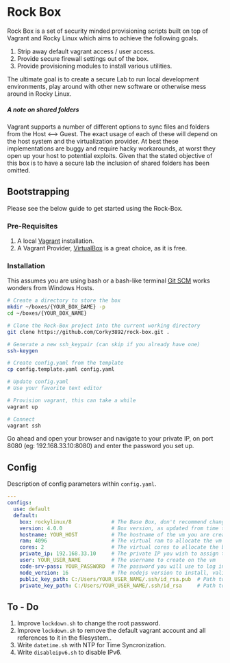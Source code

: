 # Rock Box
Rock Box is a set of security minded provisioning scripts built on top of Vagrant and Rocky Linux which aims to achieve the following goals.

  1. Strip away default vagrant access / user access.
  2. Provide secure firewall settings out of the box.
  3. Provide provisioning modules to install various utilities.

The ultimate goal is to create a secure Lab to run local development environments, play around with other new software or otherwise mess around in Rocky Linux.

##### A note on shared folders
Vagrant supports a number of different options to sync files and folders from the Host <--> Guest. The exact usage of each of these will depend on the host system and the virtualization provider. At best these implementations are buggy and require hacky workarounds, at worst they open up your host to potential exploits. Given that the stated objective of this box is to have a secure lab the inclusion of shared folders has been omitted.

## Bootstrapping
Please see the below guide to get started using the Rock-Box.

### Pre-Requisites

  1. A local [Vagrant](https://www.vagrantup.com/downloads) installation.
  2. A Vagrant Provider, [VirtualBox](https://www.virtualbox.org/wiki/Downloads) is a great choice, as it is free.

### Installation
This assumes you are using bash or a bash-like terminal [Git SCM](https://git-scm.com/) works wonders from Windows Hosts.
```sh
# Create a directory to store the box
mkdir ~/boxes/{YOUR_BOX_BAME} -p
cd ~/boxes/{YOUR_BOX_NAME}

# Clone the Rock-Box project into the current working directory
git clone https://github.com/Corky3892/rock-box.git .

# Generate a new ssh_keypair (can skip if you already have one)
ssh-keygen

# Create config.yaml from the template
cp config.template.yaml config.yaml

# Update config.yaml
# Use your favorite text editor

# Provision vagrant, this can take a while
vagrant up

# Connect
vagrant ssh
```

Go ahead and open your browser and navigate to your private IP, on port 8080 (eg: 192.168.33.10:8080) and enter the password you set up.
 
## Config
Description of config parameters within `config.yaml`.
```yaml
---
configs:
  use: default
  default:
    box: rockylinux/8             # The Base Box, don't recommend changing it
    version: 4.0.0                # Box version, as updated from time to time
    hostname: YOUR_HOST           # The hostname of the vm you are creating
    ram: 4096                     # The virtual ram to allocate the vm
    cores: 2                      # The virtual cores to allocate the bm
    private_ip: 192.168.33.10     # The private IP you wish to assign the box, really it can be anything
    user: YOUR_USER_NAME          # The username to create on the vm
    code-srv-pass: YOUR_PASSWORD  # The password you will use to log into code-server
    node_version: 16              # The nodejs version to install, valid options are: 10, 12, 13, 14, 16, 16-epel (see: dnf module list nodejs)
    public_key_path: C:/Users/YOUR_USER_NAME/.ssh/id_rsa.pub  # Path to the public key which will be hoisted to the vm
    private_key_path: C:/Users/YOUR_USER_NAME/.ssh/id_rsa     # Path to the private key to use to connect with ssh
```

## To - Do
  1. Improve `lockdown.sh` to change the root password.
  2. Improve `lockdown.sh` to remove the default vagrant account and all references to it in the filesystem..
  3. Write `datetime.sh` with NTP for Time Syncronization.
  4. Write `disableipv6.sh` to disable IPv6.
